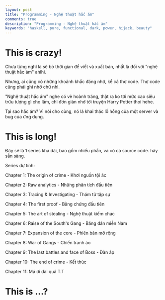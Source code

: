 ```yaml
---
layout: post
title: "Programming - Nghệ thuật hắc ám"
comments: true
description: "Programming - Nghệ thuật hắc ám"
keywords: "haskell, pure, functional, dark, power, hijack, beauty"
---
```



# This is crazy!

Chưa từng nghĩ là sẽ bỏ thời gian để viết và xuất bản, nhất là đối với "nghệ thuật hắc ám" ahihi.

Nhưng, ai cũng có những khoảnh khắc đáng nhớ, kể cả thợ code. Thợ code cũng phải ghi nhớ chứ nhỉ.

"Nghệ thuật hắc ám" nghe có vẻ hoành tráng, thật ra ko tới mức cao siêu trừu tượng gì cho lắm, chỉ đơn giản nhớ tới truyện Harry Potter thoi hehe.

Tại sao hắc ám? Vì nói cho cùng, nó là khai thác lỗ hổng của một server và bug của ứng dụng.


# This is long!

Đây sẽ là 1 series khá dài, bao gồm nhiều phần, và có cả source code. hãy sẵn sàng.

Series dự tính:

Chapter 1: The origin of crime - Khơi nguồn tội ác

Chapter 2: Raw analytics - Những phân tích đầu tiên

Chapter 3: Tracing & Investigating - Thám tử tập sự

Chapter 4: The first proof - Bằng chứng đầu tiên

Chapter 5: The art of stealing - Nghệ thuật kiếm chác

Chapter 6: Raise of the South's Gang - Băng đản miền Nam

Chapter 7: Expansion of the core - Phiên bản mở rộng

Chapter 8: War of Gangs - Chiến tranh ảo

Chapter 9: The last battles and face of Boss - Đàn áp

Chapter 10: The end of crime - Kết thúc 

Chapter 11: Má ơi dài quá T.T


# This is ...?